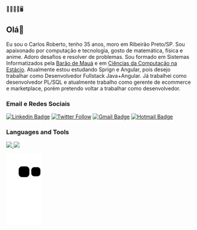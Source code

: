 🤖👨🏻‍💻🖥️
## Olá👋
Eu sou o Carlos Roberto, tenho 35 anos, moro em Ribeirão Preto/SP. Sou apaixonado por computação e tecnologia, gosto de matemática, física e anime. Adoro desafios e resolver de problemas. Sou formado em Sistemas Informatizados pela [Barão de Mauá](https://www.baraodemaua.br/) e em [Ciências da Computação na Estácio](https://portal.estacio.br/unidades/centro-universit%C3%A1rio-est%C3%A1cio-de-ribeir%C3%A3o-preto/). Atualmente estou estudando Sprign e Angular, pois desejo trabalhar como Desenvolvedor Fullstack Java+Angular. Já trabalhei como desenvolvedor PL/SQL e atualmente trabalho como gerente de ecommerce e marketplace, porém pretendo voltar a trabalhar como desenvolvedor.    


### Email e Redes Sociais
[![Linkedin Badge](https://img.shields.io/badge/LinkedIn-0077B5?style=for-the-badge&logo=linkedin&logoColor=white&link=https://www.linkedin.com/in/karlinhos987/)](https://www.linkedin.com/in/karlinhos987/) [![Twitter Follow](https://img.shields.io/badge/Twitter-1DA1F2?style=for-the-badge&logo=twitter&logoColor=white)](https://www.twitter.com/karlinhos987/) [![Gmail Badge](https://img.shields.io/badge/Gmail-D14836?style=for-the-badge&logo=gmail&logoColor=white&link=mailto:karlinhos987@gmail.com)](mailto:karlinhos987@gmail.com) [![Hotmail Badge](https://img.shields.io/badge/Microsoft_Outlook-0078D4?style=for-the-badge&logo=microsoft-outlook&logoColor=white&link=mailto:karlinhos987@hotmail.com)](mailto:karlinhos987@hotmail.com)



### Languages and Tools


<!--
**karlinhos987/karlinhos987** is a ✨ _special_ ✨ repository because its `README.md` (this file) appears on your GitHub profile.

Here are some ideas to get you started:

- 🔭 I’m currently working on ...
- 🌱 I’m currently learning ...
- 👯 I’m looking to collaborate on ...
- 🤔 I’m looking for help with ...
- 💬 Ask me about ...
- 📫 How to reach me: ...
- 😄 Pronouns: ...
- ⚡ Fun fact: ...
-->


<div>
  <a href="https://github.com/karlinhos987">
  <img height="180em" src="https://github-readme-stats.vercel.app/api?username=karlinhos987&show_icons=true&theme=dark&include_all_commits=true&count_private=true"/>
  <img height="180em" src="https://github-readme-stats.vercel.app/api/top-langs/?username=karlinhos987&layout=compact&langs_count=7&theme=dark"/>
</div>

![Snake animation](https://github.com/karlinhos987/karlinhos987/blob/output/github-contribution-grid-snake.svg)
